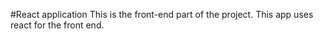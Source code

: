 #React application
This is the front-end part of the project. This app uses react for the front end.